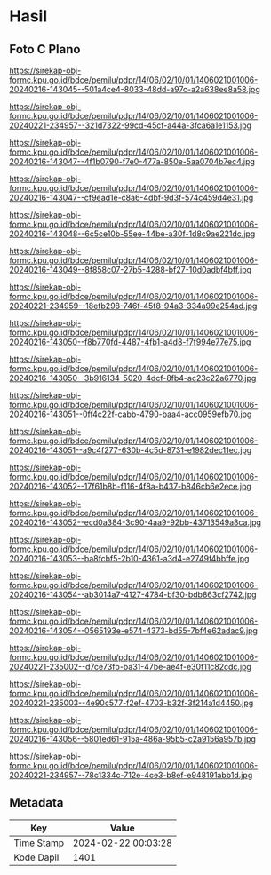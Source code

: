 # Hasil

## Foto C Plano

https://sirekap-obj-formc.kpu.go.id/bdce/pemilu/pdpr/14/06/02/10/01/1406021001006-20240216-143045--501a4ce4-8033-48dd-a97c-a2a638ee8a58.jpg

https://sirekap-obj-formc.kpu.go.id/bdce/pemilu/pdpr/14/06/02/10/01/1406021001006-20240221-234957--321d7322-99cd-45cf-a44a-3fca6a1e1153.jpg

https://sirekap-obj-formc.kpu.go.id/bdce/pemilu/pdpr/14/06/02/10/01/1406021001006-20240216-143047--4f1b0790-f7e0-477a-850e-5aa0704b7ec4.jpg

https://sirekap-obj-formc.kpu.go.id/bdce/pemilu/pdpr/14/06/02/10/01/1406021001006-20240216-143047--cf9ead1e-c8a6-4dbf-9d3f-574c459d4e31.jpg

https://sirekap-obj-formc.kpu.go.id/bdce/pemilu/pdpr/14/06/02/10/01/1406021001006-20240216-143048--6c5ce10b-55ee-44be-a30f-1d8c9ae221dc.jpg

https://sirekap-obj-formc.kpu.go.id/bdce/pemilu/pdpr/14/06/02/10/01/1406021001006-20240216-143049--8f858c07-27b5-4288-bf27-10d0adbf4bff.jpg

https://sirekap-obj-formc.kpu.go.id/bdce/pemilu/pdpr/14/06/02/10/01/1406021001006-20240221-234959--18efb298-746f-45f8-94a3-334a99e254ad.jpg

https://sirekap-obj-formc.kpu.go.id/bdce/pemilu/pdpr/14/06/02/10/01/1406021001006-20240216-143050--f8b770fd-4487-4fb1-a4d8-f7f994e77e75.jpg

https://sirekap-obj-formc.kpu.go.id/bdce/pemilu/pdpr/14/06/02/10/01/1406021001006-20240216-143050--3b916134-5020-4dcf-8fb4-ac23c22a6770.jpg

https://sirekap-obj-formc.kpu.go.id/bdce/pemilu/pdpr/14/06/02/10/01/1406021001006-20240216-143051--0ff4c22f-cabb-4790-baa4-acc0959efb70.jpg

https://sirekap-obj-formc.kpu.go.id/bdce/pemilu/pdpr/14/06/02/10/01/1406021001006-20240216-143051--a9c4f277-630b-4c5d-8731-e1982dec11ec.jpg

https://sirekap-obj-formc.kpu.go.id/bdce/pemilu/pdpr/14/06/02/10/01/1406021001006-20240216-143052--17f61b8b-f116-4f8a-b437-b846cb6e2ece.jpg

https://sirekap-obj-formc.kpu.go.id/bdce/pemilu/pdpr/14/06/02/10/01/1406021001006-20240216-143052--ecd0a384-3c90-4aa9-92bb-43713549a8ca.jpg

https://sirekap-obj-formc.kpu.go.id/bdce/pemilu/pdpr/14/06/02/10/01/1406021001006-20240216-143053--ba8fcbf5-2b10-4361-a3d4-e2749f4bbffe.jpg

https://sirekap-obj-formc.kpu.go.id/bdce/pemilu/pdpr/14/06/02/10/01/1406021001006-20240216-143054--ab3014a7-4127-4784-bf30-bdb863cf2742.jpg

https://sirekap-obj-formc.kpu.go.id/bdce/pemilu/pdpr/14/06/02/10/01/1406021001006-20240216-143054--0565193e-e574-4373-bd55-7bf4e62adac9.jpg

https://sirekap-obj-formc.kpu.go.id/bdce/pemilu/pdpr/14/06/02/10/01/1406021001006-20240221-235002--d7ce73fb-ba31-47be-ae4f-e30f11c82cdc.jpg

https://sirekap-obj-formc.kpu.go.id/bdce/pemilu/pdpr/14/06/02/10/01/1406021001006-20240221-235003--4e90c577-f2ef-4703-b32f-3f214a1d4450.jpg

https://sirekap-obj-formc.kpu.go.id/bdce/pemilu/pdpr/14/06/02/10/01/1406021001006-20240216-143056--5801ed61-915a-486a-95b5-c2a9156a957b.jpg

https://sirekap-obj-formc.kpu.go.id/bdce/pemilu/pdpr/14/06/02/10/01/1406021001006-20240221-234957--78c1334c-712e-4ce3-b8ef-e948191abb1d.jpg


## Metadata

| Key        | Value               |
| ---------- | ------------------- |
| Time Stamp | 2024-02-22 00:03:28 |
| Kode Dapil | 1401                |



